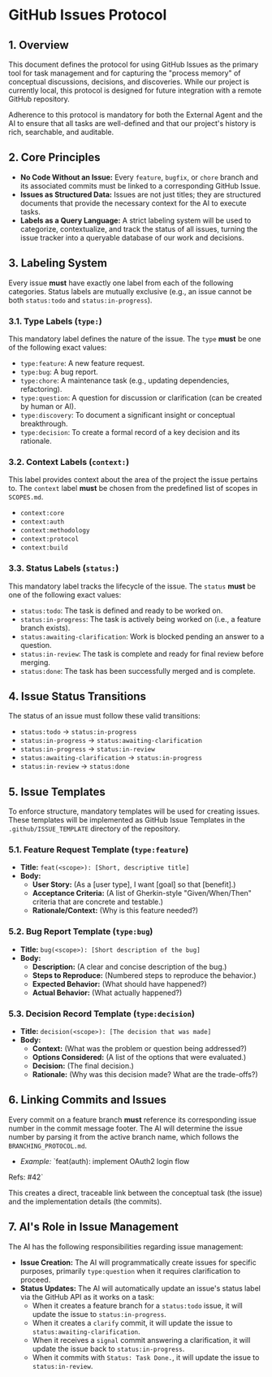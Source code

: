 # GitHub Issues Protocol

## 1. Overview

This document defines the protocol for using GitHub Issues as the primary tool for task management and for capturing the "process memory" of conceptual discussions, decisions, and discoveries. While our project is currently local, this protocol is designed for future integration with a remote GitHub repository.

Adherence to this protocol is mandatory for both the External Agent and the AI to ensure that all tasks are well-defined and that our project's history is rich, searchable, and auditable.

## 2. Core Principles

*   **No Code Without an Issue:** Every `feature`, `bugfix`, or `chore` branch and its associated commits must be linked to a corresponding GitHub Issue.
*   **Issues as Structured Data:** Issues are not just titles; they are structured documents that provide the necessary context for the AI to execute tasks.
*   **Labels as a Query Language:** A strict labeling system will be used to categorize, contextualize, and track the status of all issues, turning the issue tracker into a queryable database of our work and decisions.

## 3. Labeling System

Every issue **must** have exactly one label from each of the following categories. Status labels are mutually exclusive (e.g., an issue cannot be both `status:todo` and `status:in-progress`).

### 3.1. Type Labels (`type:`)

This mandatory label defines the nature of the issue. The `type` **must** be one of the following exact values:

*   `type:feature`: A new feature request.
*   `type:bug`: A bug report.
*   `type:chore`: A maintenance task (e.g., updating dependencies, refactoring).
*   `type:question`: A question for discussion or clarification (can be created by human or AI).
*   `type:discovery`: To document a significant insight or conceptual breakthrough.
*   `type:decision`: To create a formal record of a key decision and its rationale.

### 3.2. Context Labels (`context:`)

This label provides context about the area of the project the issue pertains to. The `context` label **must** be chosen from the predefined list of scopes in `SCOPES.md`.

*   `context:core`
*   `context:auth`
*   `context:methodology`
*   `context:protocol`
*   `context:build`

### 3.3. Status Labels (`status:`)

This mandatory label tracks the lifecycle of the issue. The `status` **must** be one of the following exact values:

*   `status:todo`: The task is defined and ready to be worked on.
*   `status:in-progress`: The task is actively being worked on (i.e., a feature branch exists).
*   `status:awaiting-clarification`: Work is blocked pending an answer to a question.
*   `status:in-review`: The task is complete and ready for final review before merging.
*   `status:done`: The task has been successfully merged and is complete.

## 4. Issue Status Transitions

The status of an issue must follow these valid transitions:

*   `status:todo` -> `status:in-progress`
*   `status:in-progress` -> `status:awaiting-clarification`
*   `status:in-progress` -> `status:in-review`
*   `status:awaiting-clarification` -> `status:in-progress`
*   `status:in-review` -> `status:done`

## 5. Issue Templates

To enforce structure, mandatory templates will be used for creating issues. These templates will be implemented as GitHub Issue Templates in the `.github/ISSUE_TEMPLATE` directory of the repository.

### 5.1. Feature Request Template (`type:feature`)

*   **Title:** `feat(<scope>): [Short, descriptive title]`
*   **Body:**
    *   **User Story:** (As a [user type], I want [goal] so that [benefit].)
    *   **Acceptance Criteria:** (A list of Gherkin-style "Given/When/Then" criteria that are concrete and testable.)
    *   **Rationale/Context:** (Why is this feature needed?)

### 5.2. Bug Report Template (`type:bug`)

*   **Title:** `bug(<scope>): [Short description of the bug]`
*   **Body:**
    *   **Description:** (A clear and concise description of the bug.)
    *   **Steps to Reproduce:** (Numbered steps to reproduce the behavior.)
    *   **Expected Behavior:** (What should have happened?)
    *   **Actual Behavior:** (What actually happened?)

### 5.3. Decision Record Template (`type:decision`)

*   **Title:** `decision(<scope>): [The decision that was made]`
*   **Body:**
    *   **Context:** (What was the problem or question being addressed?)
    *   **Options Considered:** (A list of the options that were evaluated.)
    *   **Decision:** (The final decision.)
    *   **Rationale:** (Why was this decision made? What are the trade-offs?)

## 6. Linking Commits and Issues

Every commit on a feature branch **must** reference its corresponding issue number in the commit message footer. The AI will determine the issue number by parsing it from the active branch name, which follows the `BRANCHING_PROTOCOL.md`.

*   *Example:* `feat(auth): implement OAuth2 login flow

Refs: #42`

This creates a direct, traceable link between the conceptual task (the issue) and the implementation details (the commits).

## 7. AI's Role in Issue Management

The AI has the following responsibilities regarding issue management:

*   **Issue Creation:** The AI will programmatically create issues for specific purposes, primarily `type:question` when it requires clarification to proceed.
*   **Status Updates:** The AI will automatically update an issue's status label via the GitHub API as it works on a task:
    *   When it creates a feature branch for a `status:todo` issue, it will update the issue to `status:in-progress`.
    *   When it creates a `clarify` commit, it will update the issue to `status:awaiting-clarification`.
    *   When it receives a `signal` commit answering a clarification, it will update the issue back to `status:in-progress`.
    *   When it commits with `Status: Task Done.`, it will update the issue to `status:in-review`.